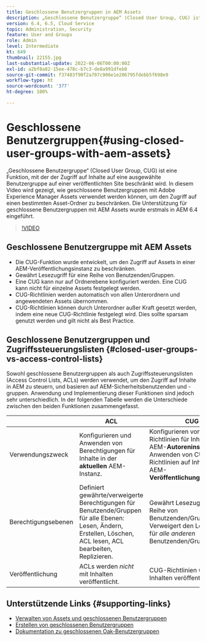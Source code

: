 ```yaml
---
title: Geschlossene Benutzergruppen in AEM Assets
description: „Geschlossene Benutzergruppe“ (Closed User Group, CUG) ist eine Funktion, mit der der Zugriff auf Inhalte auf eine ausgewählte Benutzergruppe auf einer veröffentlichten Site beschränkt wird. In diesem Video wird gezeigt, wie geschlossene Benutzergruppen mit Adobe Experience Manager Assets verwendet werden können, um den Zugriff auf einen bestimmten Asset-Ordner zu beschränken.
version: 6.4, 6.5, Cloud Service
topic: Administration, Security
feature: User and Groups
role: Admin
level: Intermediate
kt: 649
thumbnail: 22155.jpg
last-substantial-update: 2022-06-06T00:00:00Z
exl-id: a2bf8a82-15ee-478c-b7c3-de8a991dfeb8
source-git-commit: f37483f90f2a707c906e1e206795fdebb5f698e9
workflow-type: ht
source-wordcount: '377'
ht-degree: 100%

---
```


# Geschlossene Benutzergruppen{#using-closed-user-groups-with-aem-assets}

„Geschlossene Benutzergruppe“ (Closed User Group, CUG) ist eine Funktion, mit der der Zugriff auf Inhalte auf eine ausgewählte Benutzergruppe auf einer veröffentlichten Site beschränkt wird. In diesem Video wird gezeigt, wie geschlossene Benutzergruppen mit Adobe Experience Manager Assets verwendet werden können, um den Zugriff auf einen bestimmten Asset-Ordner zu beschränken. Die Unterstützung für geschlossene Benutzergruppen mit AEM Assets wurde erstmals in AEM 6.4 eingeführt.

>[!VIDEO](https://video.tv.adobe.com/v/22155?quality=12&learn=on)

## Geschlossene Benutzergruppe mit AEM Assets

* Die CUG-Funktion wurde entwickelt, um den Zugriff auf Assets in einer AEM-Veröffentlichungsinstanz zu beschränken.
* Gewährt Lesezugriff für eine Reihe von Benutzenden/Gruppen.
* Eine CUG kann nur auf Ordnerebene konfiguriert werden. Eine CUG kann nicht für einzelne Assets festgelegt werden.
* CUG-Richtlinien werden automatisch von allen Unterordnern und angewendeten Assets übernommen.
* CUG-Richtlinien können durch Unterordner außer Kraft gesetzt werden, indem eine neue CUG-Richtlinie festgelegt wird. Dies sollte sparsam genutzt werden und gilt nicht als Best Practice.

## Geschlossene Benutzergruppen und Zugriffssteuerungslisten {#closed-user-groups-vs-access-control-lists}

Sowohl geschlossene Benutzergruppen als auch Zugriffssteuerungslisten (Access Control Lists, ACLs) werden verwendet, um den Zugriff auf Inhalte in AEM zu steuern, und basieren auf AEM-Sicherheitsbenutzenden und -gruppen. Anwendung und Implementierung dieser Funktionen sind jedoch sehr unterschiedlich. In der folgenden Tabelle werden die Unterschiede zwischen den beiden Funktionen zusammengefasst.

|                   | ACL | CUG |
| ----------------- | -------------------------------------------------------------------------------------------------------------------------------- | ----------------------------------------------------------------------------------------------------------------------------- |
| Verwendungszweck | Konfigurieren und Anwenden von Berechtigungen für Inhalte in der **aktuellen** AEM-Instanz. | Konfigurieren von CUG-Richtlinien für Inhalte in der AEM-**Autoreninstanz**. Anwenden von CUG-Richtlinien auf Inhalte in AEM-**Veröffentlichungsinstanzen**. |
| Berechtigungsebenen | Definiert gewährte/verweigerte Berechtigungen für Benutzende/Gruppen für alle Ebenen: Lesen, Ändern, Erstellen, Löschen, ACL lesen, ACL bearbeiten, Replizieren. | Gewährt Lesezugriff für eine Reihe von Benutzenden/Gruppen. Verweigert den Lesezugriff für *alle anderen* Benutzenden/Gruppen. |
| Veröffentlichung | ACLs werden *nicht* mit Inhalten veröffentlicht. | CUG-Richtlinien *werden* mit Inhalten veröffentlicht. |

## Unterstützende Links {#supporting-links}

* [Verwalten von Assets und geschlossenen Benutzergruppen](https://experienceleague.adobe.com/docs/experience-manager-65/assets/managing/manage-assets.html?lang=de#closed-user-group)
* [Erstellen von geschlossenen Benutzergruppen](https://experienceleague.adobe.com/docs/experience-manager-65/administering/security/cug.html?lang=de)
* [Dokumentation zu geschlossenen Oak-Benutzergruppen](https://jackrabbit.apache.org/oak/docs/security/authorization/cug.html)
